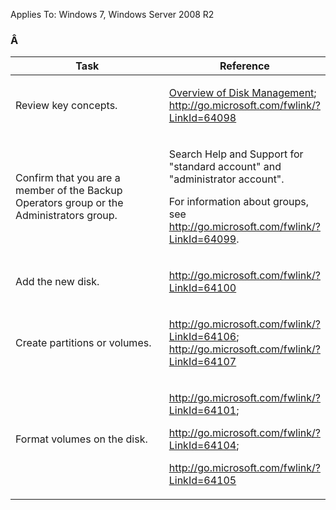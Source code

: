 Applies To: Windows 7, Windows Server 2008 R2

### Â 

<table>
<colgroup>
<col width="50%" />
<col width="50%" />
</colgroup>
<thead>
<tr class="header">
<th>Task</th>
<th>Reference</th>
</tr>
</thead>
<tbody>
<tr class="odd">
<td><p>Review key concepts.</p></td>
<td><p><a href="https://technet.microsoft.com/en-us/library/cc754936(v=ws.11).aspx">Overview of Disk Management</a>; <a href="http://go.microsoft.com/fwlink/?LinkId=64098" class="uri">http://go.microsoft.com/fwlink/?LinkId=64098</a></p></td>
</tr>
<tr class="even">
<td><p>Confirm that you are a member of the Backup Operators group or the Administrators group.</p></td>
<td><p>Search Help and Support for &quot;standard account&quot; and &quot;administrator account&quot;.</p>
<p>For information about groups, see <a href="http://go.microsoft.com/fwlink/?LinkId=64099" class="uri">http://go.microsoft.com/fwlink/?LinkId=64099</a>.</p></td>
</tr>
<tr class="odd">
<td><p>Add the new disk.</p></td>
<td><p><a href="http://go.microsoft.com/fwlink/?LinkId=64100" class="uri">http://go.microsoft.com/fwlink/?LinkId=64100</a></p></td>
</tr>
<tr class="even">
<td><p>Create partitions or volumes.</p></td>
<td><p><a href="http://go.microsoft.com/fwlink/?LinkId=64106" class="uri">http://go.microsoft.com/fwlink/?LinkId=64106</a>; <a href="http://go.microsoft.com/fwlink/?LinkId=64107" class="uri">http://go.microsoft.com/fwlink/?LinkId=64107</a></p></td>
</tr>
<tr class="odd">
<td><p>Format volumes on the disk.</p></td>
<td><p><a href="http://go.microsoft.com/fwlink/?LinkId=64101" class="uri">http://go.microsoft.com/fwlink/?LinkId=64101</a>;</p>
<p><a href="http://go.microsoft.com/fwlink/?LinkId=64104" class="uri">http://go.microsoft.com/fwlink/?LinkId=64104</a>;</p>
<p><a href="http://go.microsoft.com/fwlink/?LinkId=64105" class="uri">http://go.microsoft.com/fwlink/?LinkId=64105</a></p></td>
</tr>
</tbody>
</table>


